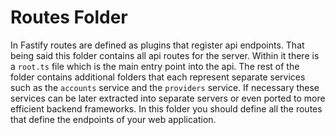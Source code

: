 # Routes Folder

In Fastify routes are defined as plugins that register api endpoints. That being said this folder contains all api routes for the server. Within it there is a `root.ts` file which is the main entry point into the api. The rest of the folder contains additional folders that each represent separate services such as the `accounts` service and the `providers` service. If necessary these services can be later extracted into separate servers or even ported to more efficient backend frameworks.
In this folder you should define all the routes that define the endpoints
of your web application.

